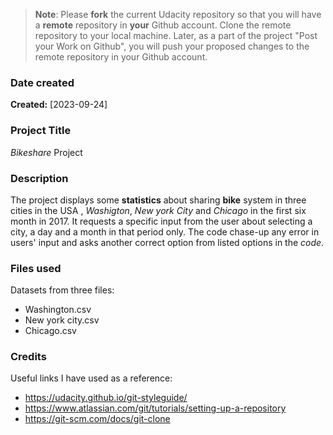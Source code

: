>**Note**: Please **fork** the current Udacity repository so that you will have a **remote** repository in **your** Github account. Clone the remote repository to your local machine. Later, as a part of the project "Post your Work on Github", you will push your proposed changes to the remote repository in your Github account.

### Date created
**Created:** [2023-09-24]

### Project Title
_Bikeshare_ Project

### Description
The project displays some **statistics** about sharing **bike** system in three cities in the USA , _Washigton_, _New york City_ and _Chicago_ in the first six month in 2017.
It requests a specific input from the user about selecting 
a city, a day and a month in that period only.
The code chase-up any error in users' input and asks another 
correct option from listed options in the _code_.

### Files used
Datasets from three files:
* Washington.csv
* New york city.csv
* Chicago.csv


### Credits
Useful links I have used as a reference:
- https://udacity.github.io/git-styleguide/
- https://www.atlassian.com/git/tutorials/setting-up-a-repository
- https://git-scm.com/docs/git-clone

